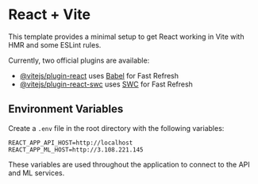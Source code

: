 # React + Vite

This template provides a minimal setup to get React working in Vite with HMR and some ESLint rules.

Currently, two official plugins are available:

- [@vitejs/plugin-react](https://github.com/vitejs/vite-plugin-react/blob/main/packages/plugin-react/README.md) uses [Babel](https://babeljs.io/) for Fast Refresh
- [@vitejs/plugin-react-swc](https://github.com/vitejs/vite-plugin-react-swc) uses [SWC](https://swc.rs/) for Fast Refresh

## Environment Variables

Create a `.env` file in the root directory with the following variables:

```
REACT_APP_API_HOST=http://localhost
REACT_APP_ML_HOST=http://3.108.221.145
```

These variables are used throughout the application to connect to the API and ML services.
